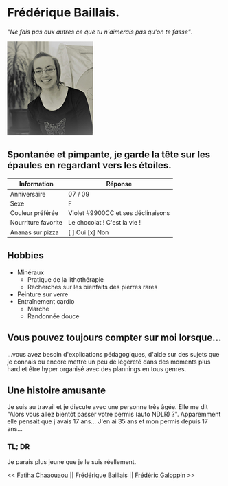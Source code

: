 # Frédérique Baillais.
_"Ne fais pas aux autres ce que tu n'aimerais pas qu'on te fasse"_.

![Photo de profil](/assets/profil.jpg)

## Spontanée et pimpante, je garde la tête sur les épaules en regardant vers les étoiles.

| Information         | Réponse                            |
| ------------------  | ---------------------------------- |
| Anniversaire        | 07 / 09                            |
| Sexe                | F                                  |
| Couleur préférée    | Violet #9900CC et ses déclinaisons |
| Nourriture favorite | Le chocolat ! C'est la vie !       |
| Ananas sur pizza    | [ ] Oui   [x] Non                  |

## Hobbies
* Minéraux
  * Pratique de la lithothérapie
  * Recherches sur les bienfaits des pierres rares
* Peinture sur verre
* Entraînement cardio
  * Marche
  * Randonnée douce

## Vous pouvez toujours compter sur moi lorsque...
...vous avez besoin d'explications pédagogiques, d'aide sur des sujets que je connais ou encore mettre un peu de légèreté dans des moments plus hard et être hyper organisé avec des plannings en tous genres.

## Une histoire amusante
Je suis au travail et je discute avec une personne très âgée. Elle me dit "Alors vous allez bientôt passer votre permis (auto NDLR) ?". Apparemment elle pensait que j'avais 17 ans... J'en ai 35 ans et mon permis depuis 17 ans...

### TL; DR
Je parais plus jeune que je le suis réellement.

<< [Fatiha Chaaouaou](https://github.com/FredBail/challenge-markdown/blob/main/index.md) || Frédérique Baillais || [Frédéric Galoppin](https://github.com/FredBail/challenge-markdown/blob/main/index.md) >>